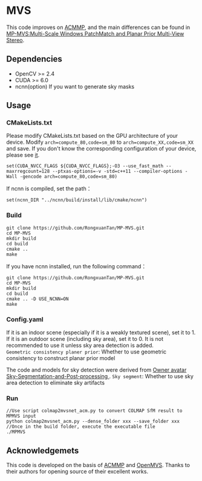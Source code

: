 # MVS
This code improves on [ACMMP](https://github.com/GhiXu/ACMMP#acmmp), and the main differences can be found in [MP-MVS:Multi-Scale Windows PatchMatch and Planar Prior Multi-View Stereo](https://arxiv.org/abs/2309.13294).

## Dependencies
* OpenCV >= 2.4  
* CUDA >= 6.0
* ncnn(option) If you want to generate sky masks
## Usage
### CMakeLists.txt
Please modify CMakeLists.txt based on the GPU architecture of your device. Modify `arch=compute_80,code=sm_80` to `arch=compute_XX,code=sm_XX` and save. If you don't know the corresponding configuration of your device, please see [it](https://arnon.dk/matching-sm-architectures-arch-and-gencode-for-various-nvidia-cards/).
```
set(CUDA_NVCC_FLAGS ${CUDA_NVCC_FLAGS};-O3 --use_fast_math --maxrregcount=128 --ptxas-options=-v -std=c++11 --compiler-options -Wall -gencode arch=compute_80,code=sm_80)
```
If ncnn is compiled, set the path：
```
set(ncnn_DIR "../ncnn/build/install/lib/cmake/ncnn")
```
### Build
```
git clone https://github.com/RongxuanTan/MP-MVS.git
cd MP-MVS
mkdir build  
cd build  
cmake ..    
make  
```

If you have ncnn installed, run the following command：
```
git clone https://github.com/RongxuanTan/MP-MVS.git
cd MP-MVS
mkdir build  
cd build  
cmake .. -D USE_NCNN=ON
make  
```
### Config.yaml
If it is an indoor scene (especially if it is a weakly textured scene), set it to 1. If it is an outdoor scene (including sky area), set it to 0. It is not recommended to use it unless sky area detection is added.  
`Geometric consistency planer prior`: Whether to use geometric consistency to construct planar prior model

The code and models for sky detection were derived from [Owner avatar Sky-Segmentation-and-Post-processing ](https://github.com/xiongzhu666/Sky-Segmentation-and-Post-processing).
`Sky segment`: Whether to use sky area detection to eliminate sky artifacts

### Run
```
//Use script colmap2mvsnet_acm.py to convert COLMAP SfM result to MPMVS input
python colmap2mvsnet_acm.py --dense_folder xxx --save_folder xxx
//Once in the build folder, execute the executable file
./MPMVS

```
## Acknowledgemets
This code is developed on the basis of [ACMMP](https://github.com/GhiXu/ACMMP#acmmp) and [OpenMVS](https://github.com/cdcseacave/openMVS). Thanks to their authors for opening source of their excellent works.
